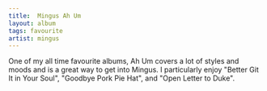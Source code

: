 ```yaml
---
title:  Mingus Ah Um
layout: album
tags: favourite
artist: mingus
---
```


One of my all time favourite albums, Ah Um covers a lot of styles and moods and is a great way to get into Mingus. I particularly enjoy "Better Git It in Your Soul", "Goodbye Pork Pie Hat", and "Open Letter to Duke".
